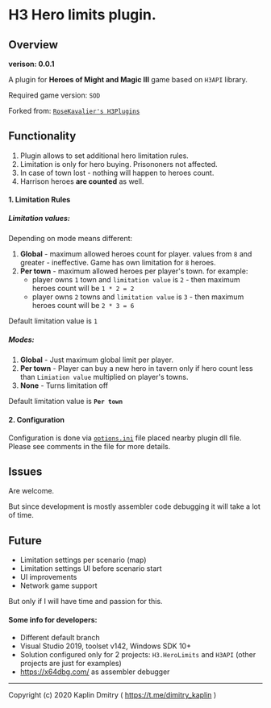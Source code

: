 # H3 Hero limits plugin.
## Overview

**verison: 0.0.1**

A plugin for **Heroes of Might and Magic III** game based on `H3API` library.

Required game version: `SOD`

Forked from: [`RoseKavalier's H3Plugins`](https://github.com/RoseKavalier/H3Plugins)

## Functionality

1. Plugin allows to set additional hero limitation rules.
2. Limitation is only for hero buying. Prisononers not affected.
3. In case of town lost - nothing will happen to heroes count.
4. Harrison heroes **are counted** as well.

#### 1. Limitation Rules

##### Limitation values:
  Depending on mode means different:
  1. **Global** - maximum allowed heroes count for player. values from `8` and greater - ineffective. Game has own limitation for `8` heroes.
  2. **Per town** - maximum allowed heroes per player's town. for example:
     - player owns `1` town and `limitation value` is `2` - then maximum heroes count will be `1 * 2 = 2`
     - player owns `2` towns and `limitation value` is `3` - then maximum heroes count will be `2 * 3 = 6`

  Default limitation value is `1`

##### Modes:
  1. **Global** - Just maximum global limit per player.
  2. **Per town** - Player can buy a new hero in tavern only if hero count less than `Limiation value` multiplied on player's towns.
  3. **None** - Turns limitation off

  Default limitation value is **`Per town`**

#### 2. Configuration

Configuration is done via [`options.ini`](Resources/options.ini) file placed nearby plugin dll file.
Please see comments in the file for more details.

## Issues

Are welcome.

But since development is mostly assembler code debugging it will take a lot of time.

## Future

 * Limitation settings per scenario (map)
 * Limitation settings UI before scenario start
 * UI improvements
 * Network game support

But only if I will have time and passion for this.

#### Some info for developers:

 * Different default branch
 * Visual Studio 2019, toolset v142, Windows SDK 10+
 * Solution configured only for 2 projects: `H3.HeroLimits` and `H3API` (other projects are just for examples)
 * https://x64dbg.com/ as assembler debugger

-------
Copyright (c) 2020 Kaplin Dmitry ( https://t.me/dimitry_kaplin )